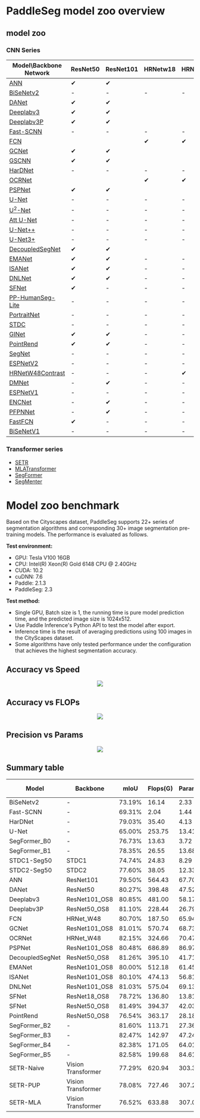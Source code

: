 # PaddleSeg model zoo overview

## model zoo
### CNN Series

|Model\Backbone Network|ResNet50|ResNet101|HRNetw18|HRNetw48|
|-|-|-|-|-|
|[ANN](../configs/ann)|✔|✔|||
|[BiSeNetv2](../configs/bisenet)|-|-|-|-|
|[DANet](../configs/danet)|✔|✔|||
|[Deeplabv3](../configs/deeplabv3)|✔|✔|||
|[Deeplabv3P](../configs/deeplabv3p)|✔|✔|||
|[Fast-SCNN](../configs/fastscnn)|-|-|-|-|
|[FCN](../configs/fcn)|||✔|✔|
|[GCNet](../configs/gcnet)|✔|✔|||
|[GSCNN](../configs/gscnn)|✔|✔|||
|[HarDNet](../configs/hardnet)|-|-|-|-|
|[OCRNet](../configs/ocrnet/)|||✔|✔|
|[PSPNet](../configs/pspnet)|✔|✔|||
|[U-Net](../configs/unet)|-|-|-|-|
|[U<sup>2</sup>-Net](../configs/u2net)|-|-|-|-|
|[Att U-Net](../configs/attention_unet)|-|-|-|-|
|[U-Net++](../configs/unet_plusplus)|-|-|-|-|
|[U-Net3+](../configs/unet_3plus)|-|-|-|-|
|[DecoupledSegNet](../configs/decoupled_segnet)|✔|✔|||
|[EMANet](../configs/emanet)|✔|✔|-|-|
|[ISANet](../configs/isanet)|✔|✔|-|-|
|[DNLNet](../configs/dnlnet)|✔|✔|-|-|
|[SFNet](../configs/sfnet)|✔|-|-|-|
|[PP-HumanSeg-Lite](../configs/pp_humanseg_lite)|-|-|-|-|
|[PortraitNet](../configs/portraitnet)|-|-|-|-|
|[STDC](../configs/stdcseg)|-|-|-|-|
|[GINet](../configs/ginet)|✔|✔|-|-|
|[PointRend](../configs/pointrend)|✔|✔|-|-|
|[SegNet](../configs/segnet)|-|-|-|-|
|[ESPNetV2](../configs/espnet)|-|-|-|-|
|[HRNetW48Contrast](../configs/hrnet_w48_contrast)|-|-|-|✔|
|[DMNet](../configs/dmnet)|-|✔|-|-|
|[ESPNetV1](../configs/espnetv1)|-|-|-|-|
|[ENCNet](../configs/encnet)|-|✔|-|-|
|[PFPNNet](../configs/pfpn)|-|✔|-|-|
|[FastFCN](../configs/fastfcn)|✔|-|-|-|
|[BiSeNetV1](../configs/bisenetv1)|-|-|-|-|

### Transformer series
* [SETR](../configs/setr)
* [MLATransformer](../contrib/AutoNUE/configs)
* [SegFormer](../configs/segformer)
* [SegMenter](../configs/segmenter)

# Model zoo benchmark
Based on the Cityscapes dataset, PaddleSeg supports 22+ series of segmentation algorithms and corresponding 30+ image segmentation pre-training models. The performance is evaluated as follows.

**Test environment:**

- GPU: Tesla V100 16GB
- CPU: Intel(R) Xeon(R) Gold 6148 CPU @ 2.40GHz
- CUDA: 10.2
- cuDNN: 7.6
- Paddle: 2.1.3
- PaddleSeg: 2.3

**Test method:**

- Single GPU, Batch size is 1, the running time is pure model prediction time, and the predicted image size is 1024x512.
- Use Paddle Inference's Python API to test the model after export.
- Inference time is the result of averaging predictions using 100 images in the CityScapes dataset.
- Some algorithms have only tested performance under the configuration that achieves the highest segmentation accuracy.

## Accuracy vs Speed
<div align="center">
<img src=https://user-images.githubusercontent.com/30695251/140323144-c44671ac-8ff8-4c11-a6f7-1ea339c27852.png //>
</div>

## Accuracy vs FLOPs
<div align="center">
<img src=https://user-images.githubusercontent.com/30695251/140323107-02ce9de4-c8f4-4f18-88b2-59bd0055a70b.png //>
</div>

## Precision vs Params
<div align="center">
<img src=https://user-images.githubusercontent.com/30695251/140323131-ed03fbb1-a583-47f5-a7dd-f4ea3582c345.png //>
</div>

## Summary table
|Model|Backbone|mIoU|Flops(G)|Params(M)|Inference Time(ms)|Preprocess Time(ms)|Postprocess Time(ms)
|-|-|-|-|-|-|-|-|
|BiSeNetv2|-|73.19%|16.14|2.33|16.00|167.45|0.013
|Fast-SCNN|-|69.31%|2.04|1.44|10.43|161.52|0.012
|HarDNet|-|79.03%|35.40|4.13|21.19|164.36|0.013
|U-Net|-|65.00%|253.75|13.41|29.11|137.75|0.012
|SegFormer_B0|-|76.73%|13.63|3.72|15.66|152.60|0.017
|SegFormer_B1|-|78.35%|26.55|13.68|21.48|152.40|0.017
|STDC1-Seg50|STDC1|74.74%|24.83|8.29|9.10|153.01|0.016
|STDC2-Seg50|STDC2|77.60%|38.05|12.33|10.88|152.64|0.015
|ANN|ResNet101|79.50%|564.43|67.70|94.91|143.35|0.013
|DANet|ResNet50|80.27%|398.48|47.52|95.08|134.78|0.015
|Deeplabv3|ResNet101_OS8|80.85%|481.00|58.17|114|141.65|0.014
|Deeplabv3P|ResNet50_OS8|81.10%|228.44|26.79|69.78|147.24|0.016
|FCN|HRNet_W48|80.70%|187.50|65.94|45.46|130.58|0.012
|GCNet|ResNet101_OS8|81.01%|570.74|68.73|90.28|119.38|0.013
|OCRNet|HRNet_W48|82.15%|324.66|70.47|61.88|138.48|0.014
|PSPNet|ResNet101_OS8|80.48%|686.89|86.97|115.93|115.94|0.012
|DecoupledSegNet|ResNet50_OS8|81.26%|395.10|41.71|66.89|136.28|0.013
|EMANet|ResNet101_OS8|80.00%|512.18|61.45|80.05|140.47|0.013
|ISANet|ResNet101_OS8|80.10%|474.13|56.81|91.72|129.12|0.012
|DNLNet|ResNet101_OS8|81.03%|575.04|69.13|97.81|138.95|0.014
|SFNet|ResNet18_OS8|78.72%|136.80|13.81|69.51|131.67|0.015
|SFNet|ResNet50_OS8|81.49%|394.37|42.03|121.35|160.45|0.013
|PointRend|ResNet50_OS8|76.54%|363.17|28.18|70.35|157.24|0.016
|SegFormer_B2|-|81.60%|113.71|27.36|47.08|155.45|0.016
|SegFormer_B3|-|82.47%|142.97|47.24|62.70|154.68|0.017
|SegFormer_B4|-|82.38%|171.05|64.01|73.26|151.11|0.017
|SegFormer_B5|-|82.58%|199.68|84.61|84.34|147.92|0.016
|SETR-Naive|Vision Transformer|77.29%|620.94|303.37|201.26|145.76|0.016
|SETR-PUP|Vision Transformer|78.08%|727.46|307.24|212.22|147.05|0.016
|SETR-MLA|Vision Transformer|76.52%|633.88|307.05|204.87|145.87|0.015


<!-- |GINet|ResNet50_OS8|78.66%|463.36|55.87|-|-|-
|GINet|ResNet101_OS8|78.4%|618.95|74.91|-|-|-
|GSCNN|ResNet50_OS8|80.67%|385.50|39.47|-|-|- -->
